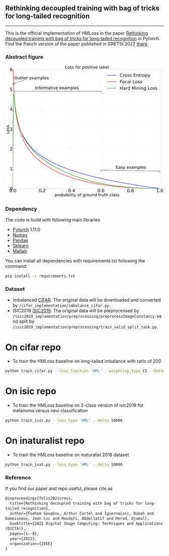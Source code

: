 ## Rethinking decoupled training with bag of tricks for long-tailed recognition
_________________

This is the official implementation of HMLoss in the paper [Rethinking decoupled training with bag of tricks for long-tailed recognition](https:) in Pytorch.
Find the french version of the paper published in GRETSI 2022 [there](https://hal.archives-ouvertes.fr/hal-03725510).
### Abstract figure

![Alt text](ressources/images/abstract_figure.png?raw=true "HMLoss")
### Dependency
The code is build with following main libraries
- [Pytorch](https://www.tensorflow.org) 1.11.0
- [Numpy](https://numpy.org/) 
- [Pandas](https://pandas.pydata.org/)
- [Sklearn](https://scikit-learn.org/stable/)
- [Matlab](https://ch.mathworks.com/fr/products/matlab.html)

You can install all dependencies with requirements.txt following the command:
```bash
pip install -r requirements.txt 
```


### Dataset
- Imbalanced [CIFAR](https://www.cs.toronto.edu/~kriz/cifar.html). The original data will be downloaded and converted by `/cifar_implementation/imbalance_cifar.py`.
- ISIC2019 [ISIC2019](https://challenge2019.isic-archive.com/). The original data will be preprocessed by `/isic2019_implementation/preprocessing/preprocessImageConstancy.m`and split by `/isic2019_implementation/preprocessing/train_valid_split_task.py`.


# On cifar repo
- To train the HMLoss baseline on long-tailed imbalance with ratio of 200 

```bash
python train_cifar.py --loss_function 'HML' --weighting_type CS --dataset_name 'cifar100' --imb_type 'exp' --imb_ratio 0.02 --gpu 0 
```

# On isic repo
- To train the HMLoss baseline on 2-class version of isic2019 for melanoma versus nevi classification

```bash
python train_isic.py --loss_type 'HML' --delta 10000   
```
# On inaturalist repo
- To train the HMLoss baseline on inaturalist 2018 dataset

```bash
python train_inat.py --loss_type 'HML' --delta 10000   
```

### Reference

If you find our paper and repo useful, please cite as

```
@inproceedings{felix2021cross,
  title={Rethinking decoupled training with bag of tricks for long-tailed recognition},
  author={Foahom Gouabou, Arthur Cartel and Iguernaissi, Rabah and Damoiseaux, Jean Luc and Moudafi, Abdellatif and Merad, Djamal},
  booktitle={2022 Digital Image Computing: Techniques and Applications (DICTA)},
  pages={1--8},
  year={2022},
  organization={IEEE}
}
